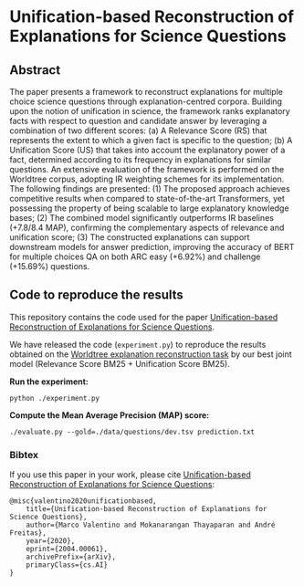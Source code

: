 # Unification-based Reconstruction of Explanations for Science Questions

## Abstract
The paper presents a framework to reconstruct explanations for multiple choice science questions through explanation-centred corpora. 
Building upon the notion of unification in science, the framework ranks explanatory facts with respect to question and candidate answer by leveraging a combination of two different scores: 
(a) A Relevance Score (RS) that represents the extent to which a given fact is specific to the question; (b) A Unification Score (US) that takes into account the explanatory power of a fact, 
determined according to its frequency in explanations for similar questions. An extensive evaluation of the framework is performed on the Worldtree corpus, adopting IR weighting schemes for its implementation.
The following findings are presented: (1) The proposed approach achieves competitive results when compared to state-of-the-art Transformers, yet possessing the property of being scalable to large explanatory knowledge bases;
(2) The combined model significantly outperforms IR baselines (+7.8/8.4 MAP), confirming the complementary aspects of relevance and unification score; 
(3) The constructed explanations can support downstream models for answer prediction, 
improving the accuracy of BERT for multiple choices QA on both ARC easy (+6.92%) and challenge (+15.69%) questions.

## Code to reproduce the results
This repository contains the code used for the paper [Unification-based Reconstruction of Explanations for Science Questions](https://arxiv.org/abs/2004.00061).

We have released the code (`experiment.py`) to reproduce the results obtained on the [Worldtree explanation reconstruction task](https://github.com/umanlp/tg2019task) by our best joint model (Relevance Score BM25 + Unification Score BM25).

**Run the experiment:**

`python ./experiment.py`

**Compute the Mean Average Precision (MAP) score:** 

`./evaluate.py --gold=./data/questions/dev.tsv prediction.txt`

### Bibtex
If you use this paper in your work, please cite [Unification-based Reconstruction of Explanations for Science Questions](https://arxiv.org/abs/2004.00061):

```
@misc{valentino2020unificationbased,
    title={Unification-based Reconstruction of Explanations for Science Questions},
    author={Marco Valentino and Mokanarangan Thayaparan and André Freitas},
    year={2020},
    eprint={2004.00061},
    archivePrefix={arXiv},
    primaryClass={cs.AI}
}
```